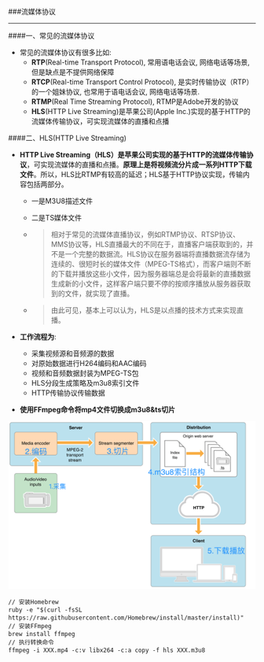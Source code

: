   
  ###流媒体协议
  ***
  ####一、常见的流媒体协议
  
  - 常见的流媒体协议有很多比如:
    -  **RTP**(Real-time Transport Protocol), 常用语电话会议, 网络电话等场景, 但是缺点是不提供网络保障
    - **RTCP**(Real-time Transport Control Protocol), 是实时传输协议（RTP）的一个姐妹协议, 也常用于语电话会议, 网络电话等场景.
    - **RTMP**(Real Time Streaming Protocol), RTMP是Adobe开发的协议
    - **HLS**(HTTP Live Streaming)是苹果公司(Apple Inc.)实现的基于HTTP的流媒体传输协议，可实现流媒体的直播和点播
    
####二、HLS(HTTP Live Streaming)

- **HTTP Live Streaming（HLS）**是苹果公司实现的**基于HTTP的流媒体传输协议**，可实现流媒体的直播和点播。**原理上是将视频流分片成一系列HTTP下载文件**。所以，HLS比RTMP有较高的延迟；HLS基于HTTP协议实现，传输内容包括两部分。
    - 一是M3U8描述文件
    - 二是TS媒体文件

    - >相对于常见的流媒体直播协议，例如RTMP协议、RTSP协议、MMS协议等，HLS直播最大的不同在于，直播客户端获取到的，并不是一个完整的数据流。HLS协议在服务器端将直播数据流存储为连续的、很短时长的媒体文件（MPEG-TS格式），而客户端则不断的下载并播放这些小文件，因为服务器端总是会将最新的直播数据生成新的小文件，这样客户端只要不停的按顺序播放从服务器获取到的文件，就实现了直播。
    - > 由此可见，基本上可以认为，HLS是以点播的技术方式来实现直播。
    
- **工作流程为**:
    - 采集视频源和音频源的数据
    - 对原始数据进行H264编码和AAC编码
    - 视频和音频数据封装为MPEG-TS包
    - HLS分段生成策略及m3u8索引文件
    - HTTP传输协议传输数据
    
    
- **使用FFmpeg命令将mp4文件切换成m3u8&ts切片**

![](/assets/193353-5d0a1789b252264b.png)


```objc
// 安装Homebrew
ruby -e "$(curl -fsSL https://raw.githubusercontent.com/Homebrew/install/master/install)"
// 安装FFmpeg
brew install ffmpeg
// 执行转换命令
ffmpeg -i XXX.mp4 -c:v libx264 -c:a copy -f hls XXX.m3u8
```
    
    
    
    
    
    
    
    
    
    
    
    
    
    
    
    